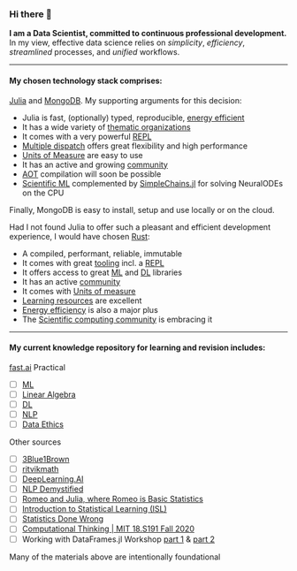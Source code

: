 ### Hi there 👋   

**I am a Data Scientist, committed to continuous professional development.**   
In my view, effective data science relies on _simplicity_, _efficiency_, _streamlined_ processes, and _unified_ workflows.

---
#### My chosen technology stack comprises:
[Julia](https://julialang.org/) and [MongoDB](https://www.mongodb.com/). My supporting arguments for this decision:
- Julia is fast, (optionally) typed, reproducible, [energy efficient](https://sites.google.com/view/energy-efficiency-languages/updated-functional-results-2020) 
- It has a wide variety of [thematic organizations](https://julialang.org/community/organizations/)
- It comes with a very powerful [REPL](https://docs.julialang.org/en/v1/stdlib/REPL/)
- [Multiple dispatch](https://www.juliawiki.com/wiki/Multiple_dispatch) offers great flexibility and high performance  
- [Units of Measure](https://painterqubits.github.io/Unitful.jl/stable/) are easy to use
- It has an active and growing [community](https://julialang.org/community/)
- [AOT](https://docs.julialang.org/en/v1.11-dev/devdocs/aot/) compilation will soon be possible   
- [Scientific ML](https://sciml.ai/) complemented by [SimpleChains.jl](https://github.com/PumasAI/SimpleChains.jl) for solving NeuralODEs on the CPU  

Finally, MongoDB is easy to install, setup and use locally or on the cloud.

Had I not found Julia to offer such a pleasant and efficient development experience, I would have chosen [Rust](https://www.rust-lang.org/):
- A compiled, performant, reliable, immutable
- It comes with great [tooling](https://www.rust-lang.org/tools) incl. a [REPL](https://github.com/evcxr/evcxr)
- It offers access to great [ML](https://rust-ml.github.io/linfa/) and [DL](https://github.com/LaurentMazare/tch-rs) libraries 
- It has an active [community](https://www.rust-lang.org/community)
- It comes with [Units of measure](https://docs.rs/uom/latest/uom/)
- [Learning resources](https://www.rust-lang.org/learn) are excellent
- [Energy efficiency](https://sites.google.com/view/energy-efficiency-languages/) is also a major plus
- The [Scientific computing community](https://www.youtube.com/channel/UCL-0h1ipMRkTkB38vDEmTbw) is embracing it 

---
#### My current knowledge repository for learning and revision includes:
[fast.ai](https://www.fast.ai/) Practical  
- [ ] [ML](https://course18.fast.ai/ml)  
- [ ] [Linear Algebra](https://www.fast.ai/posts/2017-07-17-num-lin-alg.html)  
- [ ] [DL](https://course.fast.ai/)  
- [ ] [NLP](https://github.com/fastai/course-nlp)  
- [ ] [Data Ethics](https://ethics.fast.ai/)   

Other sources  
- [ ] [3Blue1Brown](https://www.3blue1brown.com/#lessons)  
- [ ] [ritvikmath](https://yewtu.be/channel/UCUcpVoi5KkJmnE3bvEhHR0Q)  
- [ ] [DeepLearning.AI](https://www.deeplearning.ai/courses/deep-learning-specialization/)  
- [ ] [NLP Demystified](https://www.nlpdemystified.org)  
- [ ] [Romeo and Julia, where Romeo is Basic Statistics](https://b-lukaszuk.github.io/RJ_BS_eng/)  
- [ ] [Introduction to Statistical Learning (ISL)](https://yewtu.be/playlist?list=PLoROMvodv4rPP6braWoRt5UCXYZ71GZIQ)  
- [ ] [Statistics Done Wrong](https://www.statisticsdonewrong.com/)  
- [ ] [Computational Thinking | MIT 18.S191 Fall 2020](https://yewtu.be/playlist?list=PLP8iPy9hna6Q2Kr16aWPOKE0dz9OnsnIJ)  
- [ ] Working with DataFrames.jl Workshop [part 1](https://yewtu.be/watch?v=oorErKcAWIQ) & [part 2](https://yewtu.be/watch?v=bM-UNIh7xt4)  

Many of the materials above are intentionally foundational
